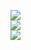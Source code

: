 
![](https://github-readme-stats.vercel.app/api?username=ArthurMLi&theme=dark&hide_border=false&include_all_commits=true&count_private=false)<br/>
![](https://github-readme-streak-stats.herokuapp.com/?user=ArthurMLi&theme=dark&hide_border=false)<br/>
![](https://github-readme-stats.vercel.app/api/top-langs/?username=ArthurMLi&theme=dark&hide_border=false&include_all_commits=true&count_private=false&layout=compact)
